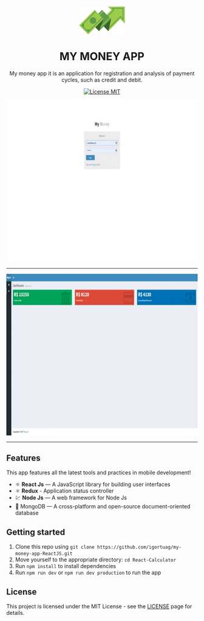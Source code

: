 
<h1 align="center">
<br>
  <img src="./resource/Logo.png" alt="CALCULATOR REACT JS" width="120">
<br>
<br>
MY MONEY APP
</h1>

<p align="center">My money app it is an application for registration and analysis of payment cycles, such as credit and debit. </p>

<p align="center">
  <a href="https://opensource.org/licenses/MIT">
    <img src="https://img.shields.io/badge/License-MIT-blue.svg" alt="License MIT">
  </a>
</p>

[//]: # 
<div>
  <p align="center">
  <img src="./resource/Auth.gif" alt="demo" height="425">
   </p>
</div>

<hr />

[//]: # 
<div>
  <p align="center">
  <img src="./resource/Crud.gif" alt="demo" height="425">
   </p>
</div>

<hr />

## Features
[//]: # (Add the features of your project here:)
This app features all the latest tools and practices in mobile development!

- ⚛️ **React Js** — A JavaScript library for building user interfaces
- ⚛️ **Redux** - Application status controller
- 💹 **Node Js** — A web framework for Node Js
- 📄 MongoDB — A cross-platform and open-source document-oriented database

## Getting started

1. Clone this repo using `git clone https://github.com/igortuag/my-money-app-ReactJS.git`
2. Move yourself to the appropriate directory: `cd React-Calculator`<br />
3. Run `npm install` to install dependencies<br />
4. Run `npm run dev` or `npm run dev production` to run the app


## License

This project is licensed under the MIT License - see the [LICENSE](https://opensource.org/licenses/MIT) page for details.